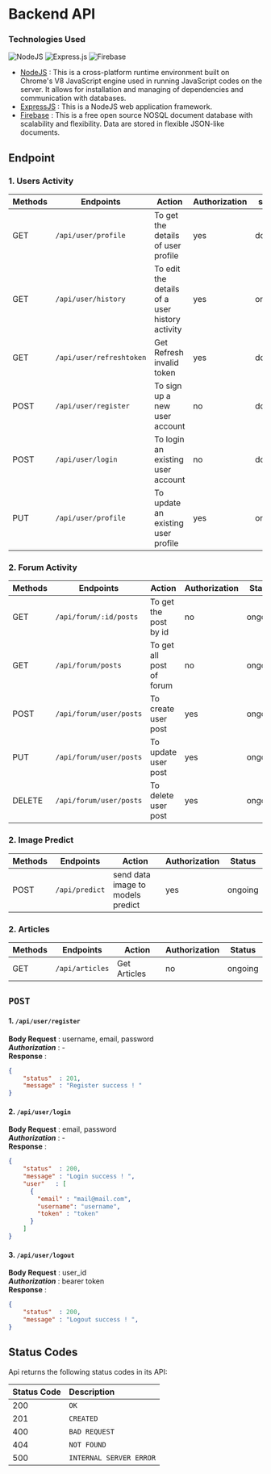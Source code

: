 # Backend API

### Technologies Used
![NodeJS](https://img.shields.io/badge/node.js-6DA55F?style=for-the-badge&logo=node.js&logoColor=white)
![Express.js](https://img.shields.io/badge/express.js-%23404d59.svg?style=for-the-badge&logo=express&logoColor=%2361DAFB)
![Firebase](https://img.shields.io/badge/Firebase-039BE5?style=for-the-badge&logo=Firebase&logoColor=white)


* [NodeJS](https://nodejs.org/) : This is a cross-platform runtime environment built on Chrome's V8 JavaScript engine used in running JavaScript codes on the server. It allows for installation and managing of dependencies and communication with databases.
* [ExpressJS](https://www.expresjs.org/) : This is a NodeJS web application framework.
* [Firebase](https://firebase.google.com/) : This is a free open source NOSQL document database with scalability and flexibility. Data are stored in flexible JSON-like documents.


## Endpoint
### 1. Users Activity
| Methods | Endpoints | Action | Authorization | status
| --- | --- | --- | --- | --- |
| GET | `/api/user/profile` | To get the details of user profile | yes | done
| GET | `/api/user/history` | To edit the details of a user history activity | yes | ongoing
| GET | `/api/user/refreshtoken` | Get Refresh invalid token | yes | done
| POST | `/api/user/register` | To sign up a new user account | no | done
| POST | `/api/user/login` | To login an existing user account | no | done
| PUT | `/api/user/profile` | To update an existing user profile | yes | ongoing

### 2. Forum Activity
| Methods | Endpoints | Action | Authorization | Status |
| --- | --- | --- | --- | --- |
| GET | `/api/forum/:id/posts` | To get the post by id | no | ongoing 
| GET |  `/api/forum/posts` | To get all post of forum | no | ongoing
| POST | `/api/forum/user/posts` | To create user  post | yes | ongoing
| PUT | `/api/forum/user/posts` | To update user post | yes | ongoing
| DELETE | `/api/forum/user/posts` | To delete user  post | yes | ongoing

### 2. Image Predict
| Methods | Endpoints | Action | Authorization | Status |
| --- | --- | --- | --- | --- |
| POST | `/api/predict` | send data image to models predict | yes | ongoing

### 2. Articles
| Methods | Endpoints | Action | Authorization | Status |
| --- | --- | --- | --- | --- | 
| GET | `/api/articles` | Get Articles | no | ongoing

## `POST`
#### 1.  `/api/user/register` <br>
**Body Request**    : username, email, password <br>
***Authorization*** : -  <br>
**Response** :
```JSON
{
    "status"  : 201,
    "message" : "Register success ! "
}
```
#### 2.  `/api/user/login` <br>
**Body Request**    : email, password <br>
***Authorization*** : -  <br>
**Response** :
```JSON
{
    "status"  : 200,
    "message" : "Login success ! ",
    "user"   : [
      {
        "email" : "mail@mail.com",
        "username": "username",
        "token" : "token"
      }
    ]
}
```
#### 3.  `/api/user/logout` <br>
**Body Request**    : user_id <br>
***Authorization*** : bearer token  <br>
**Response** :
```JSON
{
    "status"  : 200,
    "message" : "Logout success ! ",
}
```



## Status Codes

Api returns the following status codes in its API:

| Status Code | Description |
| :--- | :--- |
| 200 | `OK` |
| 201 | `CREATED` |
| 400 | `BAD REQUEST` |
| 404 | `NOT FOUND` |
| 500 | `INTERNAL SERVER ERROR` |

